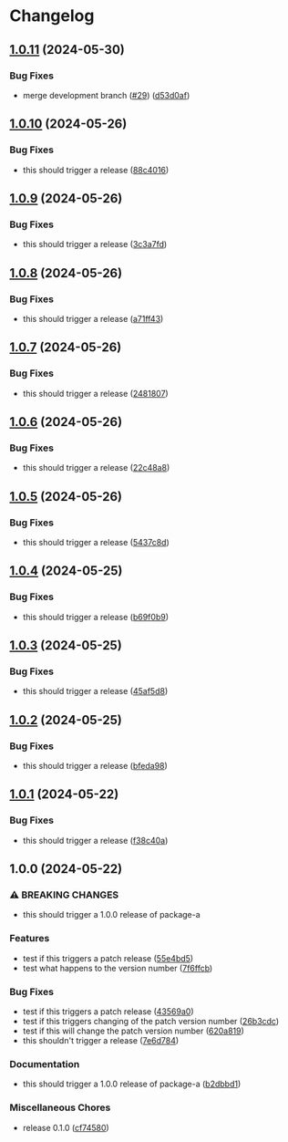 # Changelog

## [1.0.11](https://github.com/jariikonen/release-please-test/compare/package-a-v1.0.10...package-a-v1.0.11) (2024-05-30)


### Bug Fixes

* merge development branch ([#29](https://github.com/jariikonen/release-please-test/issues/29)) ([d53d0af](https://github.com/jariikonen/release-please-test/commit/d53d0af8ff8baf8063a8cbc423032bd90facc244))

## [1.0.10](https://github.com/jariikonen/release-please-test/compare/package-a-v1.0.9...package-a-v1.0.10) (2024-05-26)


### Bug Fixes

* this should trigger a release ([88c4016](https://github.com/jariikonen/release-please-test/commit/88c401666f658e06d99ec0194d9e09070cb16290))

## [1.0.9](https://github.com/jariikonen/release-please-test/compare/package-a-v1.0.8...package-a-v1.0.9) (2024-05-26)


### Bug Fixes

* this should trigger a release ([3c3a7fd](https://github.com/jariikonen/release-please-test/commit/3c3a7fd92c2030ee76570b3d629ff7141b056882))

## [1.0.8](https://github.com/jariikonen/release-please-test/compare/package-a-v1.0.7...package-a-v1.0.8) (2024-05-26)


### Bug Fixes

* this should trigger a release ([a71ff43](https://github.com/jariikonen/release-please-test/commit/a71ff4358ddbf495d94520e792406f7b72502e8f))

## [1.0.7](https://github.com/jariikonen/release-please-test/compare/package-a-v1.0.6...package-a-v1.0.7) (2024-05-26)


### Bug Fixes

* this should trigger a release ([2481807](https://github.com/jariikonen/release-please-test/commit/2481807cc67b4dce55440d941bb165c6782e3798))

## [1.0.6](https://github.com/jariikonen/release-please-test/compare/package-a-v1.0.5...package-a-v1.0.6) (2024-05-26)


### Bug Fixes

* this should trigger a release ([22c48a8](https://github.com/jariikonen/release-please-test/commit/22c48a808187d58bf4170b8bb4da04f0bde43e44))

## [1.0.5](https://github.com/jariikonen/release-please-test/compare/package-a-v1.0.4...package-a-v1.0.5) (2024-05-26)


### Bug Fixes

* this should trigger a release ([5437c8d](https://github.com/jariikonen/release-please-test/commit/5437c8d0fadbcbd399502bfda0407b7e4d6e6ac5))

## [1.0.4](https://github.com/jariikonen/release-please-test/compare/package-a-v1.0.3...package-a-v1.0.4) (2024-05-25)


### Bug Fixes

* this should trigger a release ([b69f0b9](https://github.com/jariikonen/release-please-test/commit/b69f0b9259d1f67826a9a698ceb3aadcaaf554aa))

## [1.0.3](https://github.com/jariikonen/release-please-test/compare/package-a-v1.0.2...package-a-v1.0.3) (2024-05-25)


### Bug Fixes

* this should trigger a release ([45af5d8](https://github.com/jariikonen/release-please-test/commit/45af5d871625ff8cf2a95f2962c78df6a085255e))

## [1.0.2](https://github.com/jariikonen/release-please-test/compare/package-a-v1.0.1...package-a-v1.0.2) (2024-05-25)


### Bug Fixes

* this should trigger a release ([bfeda98](https://github.com/jariikonen/release-please-test/commit/bfeda985e65b837343d2c456eb1a69d957c263c6))

## [1.0.1](https://github.com/jariikonen/release-please-test/compare/package-a-v1.0.0...package-a-v1.0.1) (2024-05-22)


### Bug Fixes

* this should trigger a release ([f38c40a](https://github.com/jariikonen/release-please-test/commit/f38c40a89727f8cfdabc59b8d0a1a42d99dc78f3))

## 1.0.0 (2024-05-22)


### ⚠ BREAKING CHANGES

* this should trigger a 1.0.0 release of package-a

### Features

* test if this triggers a patch release ([55e4bd5](https://github.com/jariikonen/release-please-test/commit/55e4bd51fe6d19694305a822db44bcdfe0af419a))
* test what happens to the version number ([7f6ffcb](https://github.com/jariikonen/release-please-test/commit/7f6ffcb19dd86f0e3d9d267395fec8abbea4d0f4))


### Bug Fixes

* test if this triggers a patch release ([43569a0](https://github.com/jariikonen/release-please-test/commit/43569a09f442e90734cc1195e69fbd988585e78a))
* test if this triggers changing of the patch version number ([26b3cdc](https://github.com/jariikonen/release-please-test/commit/26b3cdc9f63329b58e33874abcff318a8ef39e7a))
* test if this will change the patch version number ([620a819](https://github.com/jariikonen/release-please-test/commit/620a8192854e63df90d9e032acc482ea37dcc163))
* this shouldn't trigger a release ([7e6d784](https://github.com/jariikonen/release-please-test/commit/7e6d784dc079a2497fcabe9a52d4fb29c59c4396))


### Documentation

* this should trigger a 1.0.0 release of package-a ([b2dbbd1](https://github.com/jariikonen/release-please-test/commit/b2dbbd1200af3e290a0f21c2dfa69f0509664b91))


### Miscellaneous Chores

* release 0.1.0 ([cf74580](https://github.com/jariikonen/release-please-test/commit/cf7458098d5fe9b2cf70ff7ff3bf2aca4c60bb74))
